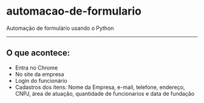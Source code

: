 # automacao-de-formulario
Automação de formulário usando o Python

---

## O que acontece:
- Entra no Chrome
- No site da empresa
- Login do funcionário
- Cadastros dos itens: Nome da Empresa, e-mail, telefone, endereço, CNPJ, área de atuação, quantidade de funcionarios e data de fundação


